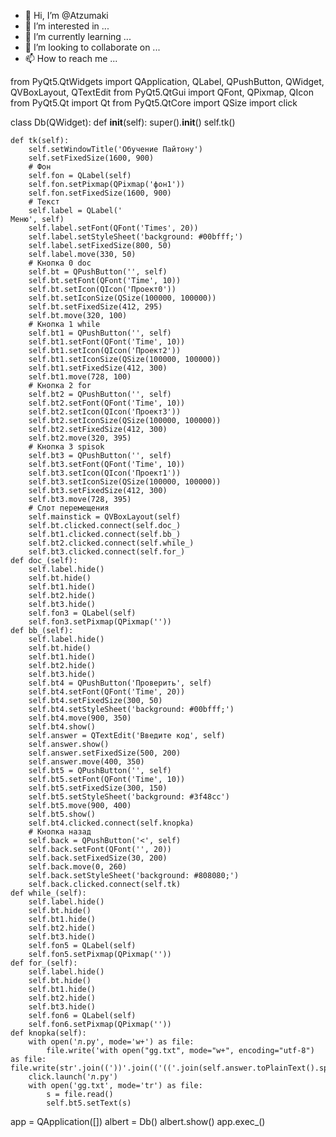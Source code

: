 - 👋 Hi, I’m @Atzumaki
- 👀 I’m interested in ...
- 🌱 I’m currently learning ...
- 💞️ I’m looking to collaborate on ...
- 📫 How to reach me ...

<!---
Atzumaki/Atzumaki is a ✨ special ✨ repository because its `README.md` (this file) appears on your GitHub profile.
You can click the Preview link to take a look at your changes.
--->
from PyQt5.QtWidgets import QApplication, QLabel, QPushButton, QWidget, QVBoxLayout, QTextEdit
from PyQt5.QtGui import QFont, QPixmap, QIcon
from PyQt5.Qt import Qt
from PyQt5.QtCore import QSize
import click


class Db(QWidget):
    def __init__(self):
        super().__init__()
        self.tk()
        
    def tk(self):
        self.setWindowTitle('Обучение Пайтону')
        self.setFixedSize(1600, 900)
        # Фон
        self.fon = QLabel(self)
        self.fon.setPixmap(QPixmap('фон1'))
        self.fon.setFixedSize(1600, 900)
        # Текст
        self.label = QLabel('                                             Меню', self)
        self.label.setFont(QFont('Times', 20))
        self.label.setStyleSheet('background: #00bfff;')
        self.label.setFixedSize(800, 50)
        self.label.move(330, 50)
        # Кнопка 0 doc
        self.bt = QPushButton('', self)
        self.bt.setFont(QFont('Time', 10))
        self.bt.setIcon(QIcon('Проект0'))
        self.bt.setIconSize(QSize(100000, 100000))
        self.bt.setFixedSize(412, 295)
        self.bt.move(320, 100)
        # Кнопка 1 while
        self.bt1 = QPushButton('', self)
        self.bt1.setFont(QFont('Time', 10))
        self.bt1.setIcon(QIcon('Проект2'))
        self.bt1.setIconSize(QSize(100000, 100000))
        self.bt1.setFixedSize(412, 300)
        self.bt1.move(728, 100)
        # Кнопка 2 for
        self.bt2 = QPushButton('', self)
        self.bt2.setFont(QFont('Time', 10))
        self.bt2.setIcon(QIcon('Проект3'))
        self.bt2.setIconSize(QSize(100000, 100000))
        self.bt2.setFixedSize(412, 300)
        self.bt2.move(320, 395)
        # Кнопка 3 spisok
        self.bt3 = QPushButton('', self)
        self.bt3.setFont(QFont('Time', 10))
        self.bt3.setIcon(QIcon('Проект1'))
        self.bt3.setIconSize(QSize(100000, 100000))
        self.bt3.setFixedSize(412, 300)
        self.bt3.move(728, 395)
        # Слот перемещения
        self.mainstick = QVBoxLayout(self)
        self.bt.clicked.connect(self.doc_)
        self.bt1.clicked.connect(self.bb_)
        self.bt2.clicked.connect(self.while_)
        self.bt3.clicked.connect(self.for_)
    def doc_(self):
        self.label.hide()
        self.bt.hide()
        self.bt1.hide()
        self.bt2.hide()
        self.bt3.hide()
        self.fon3 = QLabel(self)
        self.fon3.setPixmap(QPixmap(''))
    def bb_(self):
        self.label.hide()
        self.bt.hide()
        self.bt1.hide()
        self.bt2.hide()
        self.bt3.hide()
        self.bt4 = QPushButton('Проверить', self)
        self.bt4.setFont(QFont('Time', 20))
        self.bt4.setFixedSize(300, 50)
        self.bt4.setStyleSheet('background: #00bfff;')
        self.bt4.move(900, 350)
        self.bt4.show()
        self.answer = QTextEdit('Введите код', self)
        self.answer.show()
        self.answer.setFixedSize(500, 200)
        self.answer.move(400, 350)
        self.bt5 = QPushButton('', self)
        self.bt5.setFont(QFont('Time', 10))
        self.bt5.setFixedSize(300, 150)
        self.bt5.setStyleSheet('background: #3f48cc')
        self.bt5.move(900, 400)
        self.bt5.show()
        self.bt4.clicked.connect(self.knopka)
        # Кнопка назад
        self.back = QPushButton('<', self)
        self.back.setFont(QFont('', 20))
        self.back.setFixedSize(30, 200)
        self.back.move(0, 260)
        self.back.setStyleSheet('background: #808080;')
        self.back.clicked.connect(self.tk)
    def while_(self):
        self.label.hide()
        self.bt.hide()
        self.bt1.hide()
        self.bt2.hide()
        self.bt3.hide()
        self.fon5 = QLabel(self)
        self.fon5.setPixmap(QPixmap(''))
    def for_(self):
        self.label.hide()
        self.bt.hide()
        self.bt1.hide()
        self.bt2.hide()
        self.bt3.hide()
        self.fon6 = QLabel(self)
        self.fon6.setPixmap(QPixmap(''))
    def knopka(self):
        with open('л.py', mode='w+') as file:
            file.write('with open("gg.txt", mode="w+", encoding="utf-8") as file: file.write(str'.join(('))'.join(('(('.join(self.answer.toPlainText().split('('))).split(')'))).split('print(')))
        click.launch('л.py')
        with open('gg.txt', mode='tr') as file:
            s = file.read()
            self.bt5.setText(s)
app = QApplication([])
albert = Db()
albert.show()
app.exec_()
